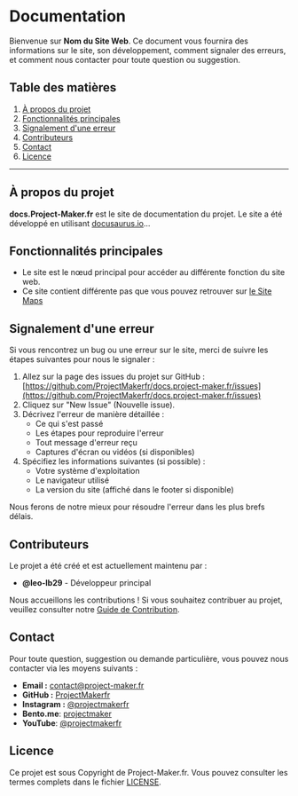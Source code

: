 # Documentation

Bienvenue sur **Nom du Site Web**. Ce document vous fournira des informations sur le site, son développement, comment signaler des erreurs, et comment nous contacter pour toute question ou suggestion.

## Table des matières
1. [À propos du projet](#à-propos-du-projet)
2. [Fonctionnalités principales](#fonctionnalités-principales)
4. [Signalement d'une erreur](#signalement-dune-erreur)
5. [Contributeurs](#contributeurs)
6. [Contact](#contact)
7. [Licence](#licence)

---

## À propos du projet

**docs.Project-Maker.fr** est le site de documentation du projet. Le site a été développé en utilisant [docusaurus.io](https://docusaurus.io)...

## Fonctionnalités principales

- Le site est le nœud principal pour accéder au différente fonction du site web.
- Ce site contient différente pas que vous pouvez retrouver sur [le Site Maps](https://docs.project-maker.fr/sitemap.xml)

## Signalement d'une erreur

Si vous rencontrez un bug ou une erreur sur le site, merci de suivre les étapes suivantes pour nous le signaler :

1. Allez sur la page des issues du projet sur GitHub : [https://github.com/ProjectMakerfr/docs.project-maker.fr/issues](https://github.com/ProjectMakerfr/docs.project-maker.fr/issues)
2. Cliquez sur "New Issue" (Nouvelle issue).
3. Décrivez l'erreur de manière détaillée :
   - Ce qui s'est passé
   - Les étapes pour reproduire l'erreur
   - Tout message d'erreur reçu
   - Captures d'écran ou vidéos (si disponibles)
4. Spécifiez les informations suivantes (si possible) :
   - Votre système d'exploitation
   - Le navigateur utilisé
   - La version du site (affiché dans le footer si disponible)

Nous ferons de notre mieux pour résoudre l'erreur dans les plus brefs délais.

## Contributeurs

Le projet a été créé et est actuellement maintenu par :

- **@leo-lb29** - Développeur principal

Nous accueillons les contributions ! Si vous souhaitez contribuer au projet, veuillez consulter notre [Guide de Contribution](CONTRIBUTING.md).

## Contact

Pour toute question, suggestion ou demande particulière, vous pouvez nous contacter via les moyens suivants :

- **Email :** [contact@project-maker.fr](mailto:contact@project-maker.fr)
- **GitHub :** [ProjectMakerfr](https://github.com/ProjectMakerfr)
- **Instagram :** [@projectmakerfr](https://instagram.com/projectmakerfr)
- **Bento.me**: [projectmaker](https://bento.me/projectmaker)
- **YouTube**: [@projectmakerfr](https://youtube/@projectmakerfr)
## Licence

Ce projet est sous Copyright de Project-Maker.fr. Vous pouvez consulter les termes complets dans le fichier [LICENSE](LICENSE.md).

